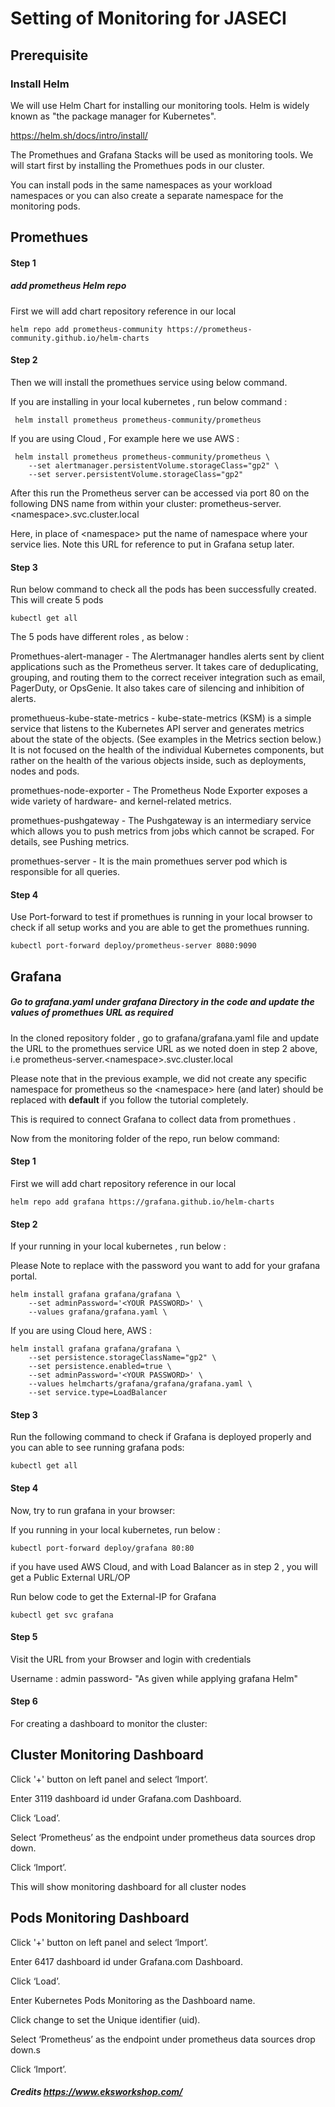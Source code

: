 # Setting of Monitoring for JASECI #


## Prerequisite ##

### Install Helm  ###

We will use Helm Chart for installing our monitoring tools. Helm is widely known as "the package manager for Kubernetes".

https://helm.sh/docs/intro/install/


The Promethues and Grafana Stacks will be used as monitoring tools. We will start first by installing the Promethues pods in our cluster.

You can install pods in the same namespaces as your workload namespaces or you can also create a separate namespace for the monitoring pods.


## Promethues ##

#### Step 1 ####

##### add prometheus Helm repo  ####

First we will add chart repository reference in our local

```console
helm repo add prometheus-community https://prometheus-community.github.io/helm-charts
```

#### Step 2 ####

Then we will install the promethues service using below command.

If you are installing in your local kubernetes , run below command :

```console
 helm install prometheus prometheus-community/prometheus
```

If you are using Cloud , For example here we use AWS :

```console
 helm install prometheus prometheus-community/prometheus \
    --set alertmanager.persistentVolume.storageClass="gp2" \
    --set server.persistentVolume.storageClass="gp2"
```

After this run the Prometheus server can be accessed via port 80 on the following DNS name from within your cluster:
prometheus-server.\<namespace\>.svc.cluster.local

Here, in place of \<namespace\> put the name of namespace where your service lies. Note this URL for reference to put in Grafana setup later.

#### Step 3 ####

Run below command to check all the pods has been successfully created. This will create 5 pods

```console
kubectl get all
```


The 5 pods have different roles , as below :

Promethues-alert-manager - The Alertmanager handles alerts sent by client applications such as the Prometheus server. It takes care of deduplicating, grouping, and routing them to the correct receiver integration such as email, PagerDuty, or OpsGenie. It also takes care of silencing and inhibition of alerts.

promethueus-kube-state-metrics - kube-state-metrics (KSM) is a simple service that listens to the Kubernetes API server and generates metrics about the state of the objects. (See examples in the Metrics section below.) It is not focused on the health of the individual Kubernetes components, but rather on the health of the various objects inside, such as deployments, nodes and pods.

promethues-node-exporter - The Prometheus Node Exporter exposes a wide variety of hardware- and kernel-related metrics.

promethues-pushgateway - The Pushgateway is an intermediary service which allows you to push metrics from jobs which cannot be scraped. For details, see Pushing metrics.

promethues-server - It is the main promethues server pod which is responsible for all queries.


#### Step 4 ####

Use Port-forward to test if promethues is running in your local browser to check if all setup works and you are able to get the promethues running.

```console
kubectl port-forward deploy/prometheus-server 8080:9090
```




## Grafana ##


##### Go to grafana.yaml under grafana  Directory in the code and update the values of promethues URL as required #####

In the cloned repository folder , go to grafana/grafana.yaml file and update the URL to the promethues service URL as we noted doen in step 2 above, i.e prometheus-server.\<namespace\>.svc.cluster.local

Please note that in the previous example, we did not create any specific namespace for prometheus so the \<namespace\> here (and later) should be replaced with **default** if you follow the tutorial completely.

This is required to connect Grafana to collect data from promethues .

Now from the monitoring folder of the repo, run below command:


#### Step 1 ####

First we will add chart repository reference in our local

```console
helm repo add grafana https://grafana.github.io/helm-charts
```


#### Step 2 ####

If your running in your local kubernetes , run below :

Please Note to replace <YOUR PASSWORD> with the password you want to add for your grafana portal.

```console
helm install grafana grafana/grafana \
    --set adminPassword='<YOUR PASSWORD>' \
    --values grafana/grafana.yaml \
```
If you are using Cloud here, AWS :

```console
helm install grafana grafana/grafana \
    --set persistence.storageClassName="gp2" \
    --set persistence.enabled=true \
    --set adminPassword='<YOUR PASSWORD>' \
    --values helmcharts/grafana/grafana/grafana.yaml \
    --set service.type=LoadBalancer
```




#### Step 3 ####

Run the following command to check if Grafana is deployed properly and you can able to see running grafana pods:

```console
kubectl get all
```

#### Step 4 ####

Now, try to run grafana in your browser:

If you running in your local kubernetes, run below :

```console
kubectl port-forward deploy/grafana 80:80
```


if you have used AWS Cloud, and with Load Balancer as in step 2 , you will get a Public External URL/OP


Run below code to get the External-IP for Grafana

```console
kubectl get svc grafana
```

#### Step 5 ####

Visit the URL from your Browser and login with credentials

Username : admin
password- "As given while applying grafana Helm"

#### Step 6 ####

For creating a dashboard to monitor the cluster:

## Cluster Monitoring Dashboard ##

Click '+' button on left panel and select ‘Import’.

Enter 3119 dashboard id under Grafana.com Dashboard.

Click ‘Load’.

Select ‘Prometheus’ as the endpoint under prometheus data sources drop down.

Click ‘Import’.

This will show monitoring dashboard for all cluster nodes

## Pods Monitoring Dashboard ##

Click '+' button on left panel and select ‘Import’.

Enter 6417 dashboard id under Grafana.com Dashboard.

Click ‘Load’.

Enter Kubernetes Pods Monitoring as the Dashboard name.

Click change to set the Unique identifier (uid).

Select ‘Prometheus’ as the endpoint under prometheus data sources drop down.s

Click ‘Import’.






##### Credits https://www.eksworkshop.com/
